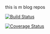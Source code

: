 this is m blog repos 

[![Build Status](https://travis-ci.org/mugabodeo/Niyonsaba-Mugabo-Deo.svg?branch=Develop)](https://travis-ci.org/mugabodeo/Niyonsaba-Mugabo-Deo)

[![Coverage Status](https://coveralls.io/repos/github/mugabodeo/Niyonsaba-Mugabo-Deo/badge.svg)](https://coveralls.io/github/mugabodeo/Niyonsaba-Mugabo-Deo)